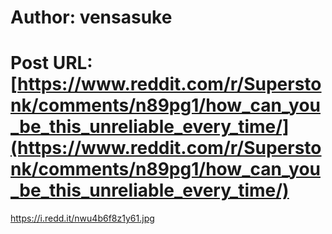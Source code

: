 # Author: vensasuke
# Post URL: [https://www.reddit.com/r/Superstonk/comments/n89pg1/how_can_you_be_this_unreliable_every_time/](https://www.reddit.com/r/Superstonk/comments/n89pg1/how_can_you_be_this_unreliable_every_time/)


https://i.redd.it/nwu4b6f8z1y61.jpg